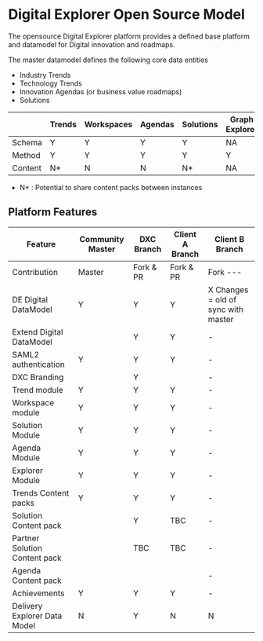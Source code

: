 # Digital Explorer Open Source Model

The opensource Digital Explorer platform provides a defined base platform and datamodel for Digital innovation and roadmaps.

The master datamodel defines the following core data entities

- Industry Trends
- Technology Trends
- Innovation Agendas (or business value roadmaps)
- Solutions


| |Trends|Workspaces|Agendas|Solutions|Graph Explorer|Delivery Explorer|
|---|---|---|---|---|---|---|
|Schema|Y|Y|Y|Y|NA|N|
|Method|Y|Y|Y|Y|Y|N|
|Content|N*|N|N|N*|NA|N|


- N* : Potential to share content packs between instances


## Platform Features


|Feature|Community Master|DXC Branch|Client A Branch|Client B Branch
|---|---|---|---|---|
|Contribution|Master|Fork & PR|Fork & PR|Fork ---
|DE Digital DataModel|Y|Y|Y|X Changes = old of sync with master
|Extend Digital DataModel| |Y|Y|-
|SAML2 authentication|Y|Y|Y|-
|DXC Branding| | Y | |-
|Trend module|Y|Y|Y|-
|Workspace module|Y|Y|Y|-
|Solution Module|Y|Y|Y|-
|Agenda Module|Y|Y|Y|-
|Explorer Module|Y|Y|Y|-
|Trends Content packs |Y|Y|Y|-
|Solution Content pack| | Y |TBC |-
|Partner Solution Content pack| | TBC |TBC |-
|Agenda Content pack | | | |-
|Achievements|Y|Y|Y|-
|Delivery Explorer Data Model|N|Y|N|N|N
